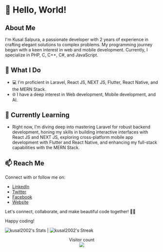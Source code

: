 # 👋 Hello, World!

## About Me
I'm Kusal Salpura, a passionate developer with 2 years of experience in crafting elegant solutions to complex problems. My programming journey began with a keen interest in web and mobile development. Currently, I specialize in PHP, C, C++, C#, and JavaScript.

## 🚀 What I Do
- 💻 I'm proficient in Laravel, React JS, NEXT JS, Flutter, React Native, and the MERN Stack.
- 🌐 I have a deep interest in Web development, Mobile development, and AI.

## 🌱 Currently Learning
- Right now, I'm diving deep into mastering Laravel for robust backend development, honing my skills in building interactive interfaces with React JS and NEXT JS, exploring cross-platform mobile app development with Flutter and React Native, and enhancing my full-stack capabilities with the MERN Stack.

## 📫 Reach Me
Connect with or follow me on:
- [LinkedIn](https://www.linkedin.com/in/kusal-salpura-046b70209/)
- [Twitter](https://twitter.com/KusalSalpu8018)
- [Facebook](https://www.facebook.com/kssaparamadu)
- [Website](https://www.pixelnetlabs.com/)

Let's connect, collaborate, and make beautiful code together! 🌈✨

Happy coding!

![kusal2002's Stats](https://github-readme-stats.vercel.app/api?username=kusal2002&theme=vue-dark&show_icons=true&hide_border=true&count_private=true) | ![kusal2002's Streak](https://github-readme-streak-stats.herokuapp.com/?user=kusal2002&theme=vue-dark&hide_border=true)



<p align="center"> 
  Visitor count<br>
  <img src="https://profile-counter.glitch.me/kusal2002/count.svg" />
</p>


<!--
**kusal2002/kusal2002** is a ✨ _special_ ✨ repository because its `README.md` (this file) appears on your GitHub profile.

Here are some ideas to get you started:

- 🔭 I’m currently working on ...
- 🌱 I’m currently learning ...
- 👯 I’m looking to collaborate on ...
- 🤔 I’m looking for help with ...
- 💬 Ask me about ...
- 📫 How to reach me: ...
- 😄 Pronouns: ...
- ⚡ Fun fact: ...
-->
